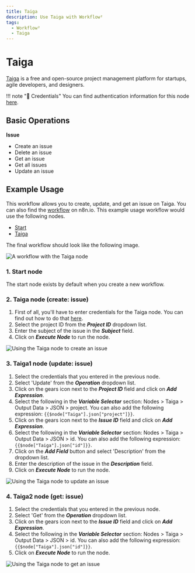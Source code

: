 ```yaml
---
title: Taiga
description: Use Taiga with Workflow²
tags:
  - Workflow²
  - Taiga
---
```

# Taiga

[Taiga](https://www.taiga.io/) is a free and open-source project management platform for startups, agile developers, and designers.

!!! note "🔑 Credentials"
    You can find authentication information for this node [here](/workflow/integrations/credentials/taiga/).


## Basic Operations

**Issue**
- Create an issue
- Delete an issue
- Get an issue
- Get all issues
- Update an issue



## Example Usage

This workflow allows you to create, update, and get an issue on Taiga. You can also find the [workflow](https://n8n.io/workflows/685) on n8n.io. This example usage workflow would use the following nodes.
- [Start](/workflow/integrations/core-nodes/n8n-nodes-base.start/)
- [Taiga]()

The final workflow should look like the following image.

![A workflow with the Taiga node](/_images/integrations/nodes/taiga/workflow.png)

### 1. Start node

The start node exists by default when you create a new workflow.


### 2. Taiga node (create: issue)

1. First of all, you'll have to enter credentials for the Taiga node. You can find out how to do that [here](/workflow/integrations/credentials/taiga/).
2. Select the project ID from the ***Project ID*** dropdown list.
3. Enter the subject of the issue in the ***Subject*** field.
4. Click on ***Execute Node*** to run the node.

![Using the Taiga node to create an issue](/_images/integrations/nodes/taiga/taiga_node.png)



### 3. Taiga1 node (update: issue)

1. Select the credentials that you entered in the previous node.
2. Select 'Update' from the ***Operation*** dropdown list.
3. Click on the gears icon next to the ***Project ID*** field and click on ***Add Expression***.
4. Select the following in the ***Variable Selector*** section: Nodes > Taiga > Output Data > JSON > project. You can also add the following expression: `{{$node["Taiga"].json["project"]}}`.
5. Click on the gears icon next to the ***Issue ID*** field and click on ***Add Expression***.
6. Select the following in the ***Variable Selector*** section: Nodes > Taiga > Output Data > JSON > id. You can also add the following expression: `{{$node["Taiga"].json["id"]}}`.
7. Click on the ***Add Field*** button and select 'Description' from the dropdown list.
8. Enter the description of the issue in the ***Description*** field.
9. Click on ***Execute Node*** to run the node.


![Using the Taiga node to update an issue](/_images/integrations/nodes/taiga/taiga1_node.png)



### 4. Taiga2 node (get: issue)

1. Select the credentials that you entered in the previous node.
2. Select 'Get' from the ***Operation*** dropdown list.
3. Click on the gears icon next to the ***Issue ID*** field and click on ***Add Expression***.
4. Select the following in the ***Variable Selector*** section: Nodes > Taiga > Output Data > JSON > id. You can also add the following expression: `{{$node["Taiga"].json["id"]}}`.
5. Click on ***Execute Node*** to run the node.


![Using the Taiga node to get an issue](/_images/integrations/nodes/taiga/taiga2_node.png)
